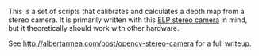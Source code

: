 This is a set of scripts that calibrates and calculates a depth map from a stereo camera.
It is primarily written with this [ELP stereo camera][amazon-elp-camera] in mind, but it theoretically should work with other hardware.

[amazon-elp-camera]: https://www.amazon.com/ELP-Megapixel-Camera-Module-Biometric/dp/B00VG32EC2//ref=as_li_ss_tl?ie=UTF8&linkCode=ll1&tag=albertarmeabl-20&linkId=bc5b4947de2850d5a0cec76d2c6a9760

See <http://albertarmea.com/post/opencv-stereo-camera> for a full writeup.